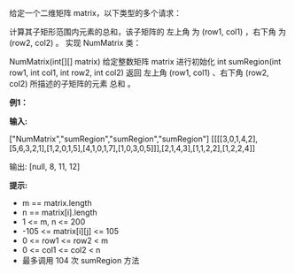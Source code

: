给定一个二维矩阵 matrix，以下类型的多个请求：

计算其子矩形范围内元素的总和，该子矩阵的 左上角 为 (row1, col1) ，右下角 为 (row2, col2) 。
实现 NumMatrix 类：

NumMatrix(int[][] matrix) 给定整数矩阵 matrix 进行初始化
int sumRegion(int row1, int col1, int row2, int col2) 返回 左上角 (row1, col1) 、右下角 (row2, col2) 所描述的子矩阵的元素 总和 。

**例1：**

**输入:**

["NumMatrix","sumRegion","sumRegion","sumRegion"]
[[[[3,0,1,4,2],[5,6,3,2,1],[1,2,0,1,5],[4,1,0,1,7],[1,0,3,0,5]]],[2,1,4,3],[1,1,2,2],[1,2,2,4]]

输出: 
[null, 8, 11, 12]


**提示:**

- m == matrix.length
- n == matrix[i].length
- 1 <= m, n <= 200
- -105 <= matrix[i][j] <= 105
- 0 <= row1 <= row2 < m
- 0 <= col1 <= col2 < n
- 最多调用 104 次 sumRegion 方法


